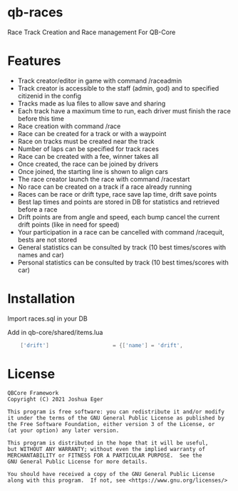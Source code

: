 # qb-races
Race Track Creation and Race management For QB-Core

# Features
* Track creator/editor in game with command /raceadmin
* Track creator is accessible to the staff (admin, god) and to specified citizenid in the config
* Tracks made as lua files to allow save and sharing
* Each track have a maximum time to run, each driver must finish the race before this time
* Race creation with command /race
* Race can be created for a track or with a waypoint
* Race on tracks must be created near the track
* Number of laps can be specified for track races
* Race can be created with a fee, winner takes all
* Once created, the race can be joined by drivers
* Once joined, the starting line is shown to align cars
* The race creator launch the race with command /racestart
* No race can be created on a track if a race already running
* Races can be race or drift type, race save lap time, drift save points
* Best lap times and points are stored in DB for statistics and retrieved before a race
* Drift points are from angle and speed, each bump cancel the current drift points (like in need for speed)
* Your participation in a race can be cancelled with command /racequit, bests are not stored
* General statistics can be consulted by track (10 best times/scores with names and car)
* Personal statistics can be consulted by track (10 best times/scores with car)


# Installation
Import races.sql in your DB

Add in qb-core/shared/items.lua
```lua
	['drift'] 				 	 = {['name'] = 'drift', 			  	  		['label'] = 'Drift configuration', 					['weight'] = 1000, 		['type'] = 'item', 		['image'] = 'laptop.png', 				['unique'] = true, 	['useable'] = true, 	['shouldClose'] = true,	   ['combinable'] = nil,   ['description'] = 'Chip to toggle drift mode'},
```


# License

    QBCore Framework
    Copyright (C) 2021 Joshua Eger

    This program is free software: you can redistribute it and/or modify
    it under the terms of the GNU General Public License as published by
    the Free Software Foundation, either version 3 of the License, or
    (at your option) any later version.

    This program is distributed in the hope that it will be useful,
    but WITHOUT ANY WARRANTY; without even the implied warranty of
    MERCHANTABILITY or FITNESS FOR A PARTICULAR PURPOSE.  See the
    GNU General Public License for more details.

    You should have received a copy of the GNU General Public License
    along with this program.  If not, see <https://www.gnu.org/licenses/>
